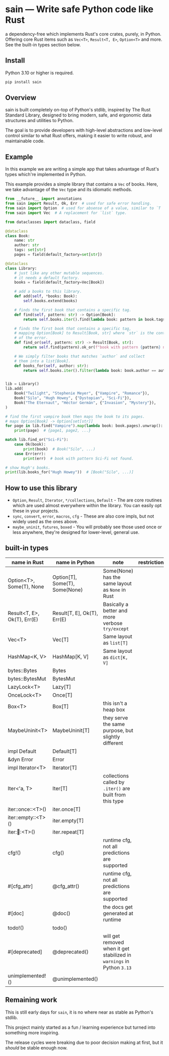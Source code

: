 # sain — Write safe Python code like Rust

a dependency-free which implements Rust's core crates, purely, in Python.
Offering core Rust items such as `Vec<T>`, `Result<T, E>`, `Option<T>` and more. See the built-in types section below.

## Install

Python 3.10 or higher is required.

```sh
pip install sain
```

## Overview

sain is built completely on-top of Python's stdlib, inspired by The Rust Standard Library, designed to bring modern,
safe, and ergonomic data structures and utilities to Python.

The goal is to provide developers with high-level abstractions and low-level
control similar to what Rust offers, making it easier to write robust, and maintainable code.

## Example

In this example we are writing a simple app that takes advantage of Rust's types which're implemented in Python.

This example provides a simple library that contains a `Vec` of books. Here, we take advantage of the `Vec` type and its idiomatic methods.

```py
from __future__ import annotations
from sain import Result, Ok, Err  # used for safe error handling.
from sain import Option  # used for absense of a value, similar to `T | None`.
from sain import Vec  # A replacement for `list` type.

from dataclasses import dataclass, field

@dataclass
class Book:
    name: str
    author: str
    tags: set[str]
    pages = field(default_factory=set[str])

@dataclass
class Library:
    # just like any other mutable sequences.
    # it needs a default factory.
    books = field(default_factory=Vec[Book])

    # add a books to this library.
    def add(self, *books: Book):
        self.books.extend(books)

    # finds the first book that contains a specific tag.
    def find(self, pattern: str) -> Option[Book]:
        return self.books.iter().find(lambda book: pattern in book.tags)

    # finds the first book that contains a specific tag,
    # mapping Option[Book] to Result[Book, str] where `str` is the context
    # of the error.
    def find_or(self, pattern: str) -> Result[Book, str]:
        return self.find(pattern).ok_or(f"book with pattern {pattern} not found.")

    # We simply filter books that matches `author` and collect
    # them into a list[Book].
    def books_for(self, author: str):
        return self.books.iter().filter(lambda book: book.author == author).collect()


lib = Library()
lib.add(
    Book("Twilight", "Stephenie Meyer", {"Vampire", "Romance"}),
    Book("Silo", "Hugh Howey", {"Dystopian", "Sci-Fi"}),
    Book("The Eternaut", "Héctor Germán", {"Invasion", "Mystery"}),
)

# find the first vampire book then maps the book to its pages.
# maps Option[Book] -> Option[set[str]]
for page in lib.find("Vampire").map(lambda book: book.pages).unwrap():
    print(page)  # {page1, page2, ...}

match lib.find_or("Sci-Fi"):
    case Ok(book):
        print(book)  # Book("Silo", ...)
    case Err(err):
        print(err)  # book with pattern Sci-Fi not found.

# show Hugh's books.
print(lib.books_for("Hugh Howey"))  # [Book("Silo", ...)]
```

## How to use this library

* `Option`, `Result`, `Iterator`, `*/collections`, `Default` - The are core routines which are used almost everywhere within the library. You can easily opt these in your projects.
* `sync`, `convert`, `error`, `macros`, `cfg` - These are also core impls, but not widely used as the ones above.
* `maybe_uninit`, `futures`, `boxed` - You will probably see those used once or less anywhere, they're designed for lower-level, general use.

## built-in types

| name in Rust                  | name in Python                   | note                                                                                                                       | restrictions               |
| ----------------------------- | -------------------------------  | -------------------------------------------------------------------------------------------------------------------------- | -------------------------- |
| Option\<T>, Some(T), None     | Option[T], Some(T), Some(None)   | Some(None) has the same layout as `None` in Rust                                                                           |                            |
| Result\<T, E>, Ok(T), Err(E)  | Result[T, E], Ok(T), Err(E)      | Basically a better and more verbose `try/except`                                                                           |                            |
| Vec\<T>                       | Vec[T]                           | Same layout as `list[T]`                                                                                                   |                            |
| HashMap\<K, V>                | HashMap[K, V]                    | Same layout as `dict[K, V]`                                                                                                |                            |
| bytes::Bytes                  |  Bytes                           |                                                                                                                            |                            |
| bytes::BytesMut               |  BytesMut                        |                                                                                                                            |                            |
| LazyLock\<T>                  | Lazy[T]                          |                                                                                                                            |                            |
| OnceLock\<T>                  | Once[T]                          |                                                                                                                            |                            |
| Box\<T>                       | Box[T]                           | this isn't a heap box                                                                                                      |                            |
| MaybeUninit\<T>               | MaybeUninit[T]                   | they serve the same purpose, but slightly different                                                                        |                            |
| impl Default                  | Default[T]                       |                                                                                                                       |                            |
| &dyn Error                    | Error                            |                                                                                                                            |                            |
| impl Iterator\<T>             | Iterator[T]                      |                                                                                                                       |                            |
| Iter\<'a, T>                  | Iter[T]                          | collections called by `.iter()` are built from this type                                                                   |                            |
| iter::once::\<T>()            | iter.once[T]                     |                                                                                                                            |                            |
| iter::empty::\<T>()           | iter.empty[T]                    |                                                                                                                            |                            |
| iter::repeat::\<T>()          | iter.repeat[T]                   |                                                                                                                            |                            |
| cfg!()                        | cfg()                            | runtime cfg, not all predictions are supported                                                                             |                            |
| #[cfg_attr]                   | @cfg_attr()                      | runtime cfg, not all predictions are supported                                                                             |                            |
| #[doc]                        | @doc()                           | the docs get generated at runtime                                                                                          |                            |
| todo!()                       | todo()                           |                                                                                                                            |                            |
| #[deprecated]                 | @deprecated()                    | will get removed when it get stabilized in `warnings` in Python `3.13`                                                     |                            |
| unimplemented!()              | @unimplemented()                 |                                                                                                                            |                            |

## Remaining work

This is still early days for `sain`, it is no where near as stable as Python's stdlib.

This project mainly started as a fun / learning experience but turned into something more inspiring.

The release cycles were breaking due to poor decision making at first, but it _should_ be stable enough now.

